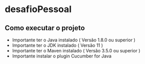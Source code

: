 # desafioPessoal

## Como executar o projeto 

* Importante ter o Java instalado ( Versão 1.8.0 ou superior ) 
* Importante ter o JDK instalado ( Versão 11 ) 
* Importante ter o Maven instalado ( Versão 3.5.0 ou superior ) 
* Importante instalar o plugin Cucumber for Java
